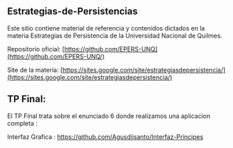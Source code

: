 ## Estrategias-de-Persistencias
Este sitio contiene material de referencia y contenidos dictados en la materia Estrategias de Persistencia de la Universidad Nacional de Quilmes.

Repositorio oficial: [https://github.com/EPERS-UNQ](https://github.com/EPERS-UNQ/)

Site de la materia: [https://sites.google.com/site/estrategiasdepersistencia/](https://sites.google.com/site/estrategiasdepersistencia/)


## TP Final:

El TP Final trata sobre el enunciado 6 donde realizamos una aplicacion completa : 

Interfaz Grafica : https://github.com/Agusdiisanto/Interfaz-Principes

